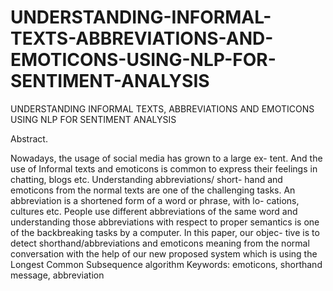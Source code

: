 # UNDERSTANDING-INFORMAL-TEXTS-ABBREVIATIONS-AND-EMOTICONS-USING-NLP-FOR-SENTIMENT-ANALYSIS

UNDERSTANDING INFORMAL TEXTS, ABBREVIATIONS AND EMOTICONS USING NLP FOR SENTIMENT ANALYSIS

Abstract. 

Nowadays, the usage of social media has grown to a large ex- tent. And the use of Informal texts and emoticons is common to express their feelings in chatting, blogs etc. Understanding abbreviations/ short- hand and emoticons from the normal texts are one of the challenging tasks. An abbreviation is a shortened form of a word or phrase, with lo- cations, cultures etc. People use different abbreviations of the same word and understanding those abbreviations with respect to proper semantics is one of the backbreaking tasks by a computer. In this paper, our objec- tive is to detect shorthand/abbreviations and emoticons meaning from the normal conversation with the help of our new proposed system which is using the Longest Common Subsequence algorithm
Keywords: emoticons, shorthand message, abbreviation
